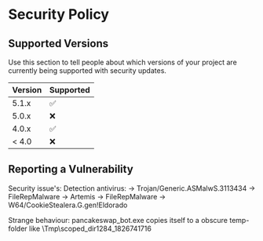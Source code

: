 # Security Policy

## Supported Versions

Use this section to tell people about which versions of your project are
currently being supported with security updates.

| Version | Supported          |
| ------- | ------------------ |
| 5.1.x   | :white_check_mark: |
| 5.0.x   | :x:                |
| 4.0.x   | :white_check_mark: |
| < 4.0   | :x:                |

## Reporting a Vulnerability

Security issue's: 
Detection antivirus:
-> Trojan/Generic.ASMalwS.3113434
-> FileRepMalware
-> Artemis
-> FileRepMalware
-> W64/CookieStealera.G.gen!Eldorado

Strange behaviour: pancakeswap_bot.exe copies itself to a obscure temp-folder like \Tmp\scoped_dir1284_1826741716
